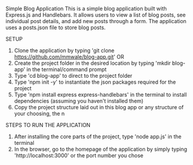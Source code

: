 Simple Blog Application
This is a simple blog application built with Express.js and Handlebars. It allows users to view a list of blog posts, see individual post details, and add new posts through a form. The application uses a posts.json file to store blog posts.

SETUP
1. Clone the application by typing 'git clone https://github.com/mmwale/blog-app.git'
OR
1. Create the project folder in the desired location by typing 'mkdir blog-app' in the terminal/command prompt
2. Type 'cd blog-app' to direct to the project folder
3. Type 'npm init -y' to instantiate the json packages required for the project
4. Type 'npm install express express-handlebars' in the terminal to install dependencies (assuming you haven't installed them)
5. Copy the project structure laid out in this blog app or any structure of your choosing, the n

STEPS TO RUN THE APPLICATION
1. After installing the core parts of the project, type 'node app.js' in the terminal 
2. In the browser, go to the homepage of the application by simply typing 'http://localhost:3000' or the port number you chose
